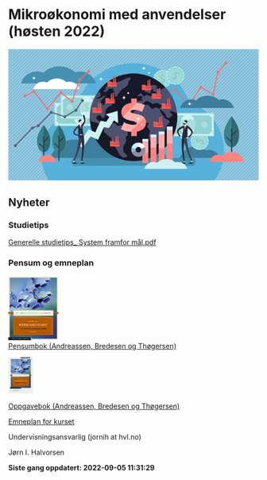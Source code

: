 
<!-- README.md is generated from README.Rmd. Please edit that file -->

<br> <br> <br> <br> <br>

# Mikroøkonomi med anvendelser (høsten 2022)

![](man/figures/abc.jpg)

## Nyheter

### Studietips

[Generelle studietips\_ System framfor
mål.pdf](https://github.com/joernih/BOEA203Mikrooekonomi/blob/main/inst/oppgaver/systemvsmaal.pdf)

### Pensum og emneplan

<img src="man/figures/pensum.jpg" style="width:20.0%" /> <br> [Pensumbok
(Andreassen, Bredesen og
Thøgersen)](https://www.cappelendammundervisning.no/_innforing-i-mikrookonomi-9788202640521)
<br>

<img src="man/figures/oppgaver.jpg" style="width:10.0%" />

[Oppgavebok (Andreassen, Bredesen og
Thøgersen)](https://www.cappelendammundervisning.no/_innforing-i-mikrookonomi-ovingsoppgaver-med-losningsforslag-9788202656485)
<br>

[Emneplan for
kurset](https://www.hvl.no/studier/studieprogram/emne/41/b%C3%B8a203)

Undervisningsansvarlig (jornih at hvl.no)

Jørn I. Halvorsen

**Siste gang oppdatert: 2022-09-05 11:31:29**
